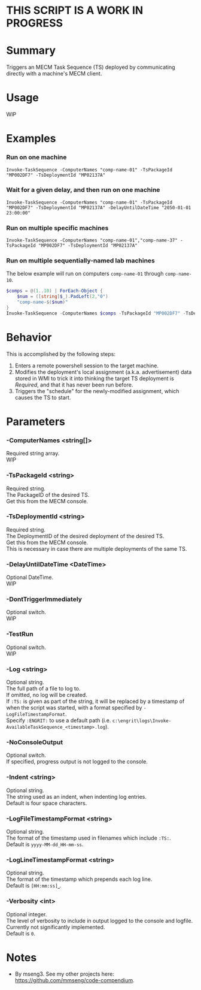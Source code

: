 # THIS SCRIPT IS A WORK IN PROGRESS

# Summary
Triggers an MECM Task Sequence (TS) deployed by communicating directly with a machine's MECM client.

# Usage
WIP

# Examples

### Run on one machine
`Invoke-TaskSequence -ComputerNames "comp-name-01" -TsPackageId "MP002DF7" -TsDeploymentId "MP02137A"`

### Wait for a given delay, and then run on one machine
`Invoke-TaskSequence -ComputerNames "comp-name-01" -TsPackageId "MP002DF7" -TsDeploymentId "MP02137A" -DelayUntilDateTime "2050-01-01 23:00:00"`

### Run on multiple specific machines
`Invoke-TaskSequence -ComputerNames "comp-name-01","comp-name-37" -TsPackageId "MP002DF7" -TsDeploymentId "MP02137A"`

### Run on multiple sequentially-named lab machines
The below example will run on computers `comp-name-01` through `comp-name-10`.  
```powershell
$comps = @(1..10) | ForEach-Object {
	$num = ([string]$_).PadLeft(2,"0")
	"comp-name-$($num)"
}
Invoke-TaskSequence -ComputerNames $comps -TsPackageId "MP002DF7" -TsDeploymentId "MP02137A"
```

# Behavior
This is accomplished by the following steps:
1. Enters a remote powershell session to the target machine.
2. Modifies the deployment's local assignment (a.k.a. advertisement) data stored in WMI to trick it into thinking the target TS deployment is _Required_, and that it has never been run before.
3. Triggers the "schedule" for the newly-modified assignment, which causes the TS to start.

# Parameters

### -ComputerNames \<string[]\>
Required string array.  
WIP  

### -TsPackageId \<string\>
Required string.  
The PackageID of the desired TS.  
Get this from the MECM console.  

### -TsDeploymentId \<string\>
Required string.  
The DeploymentID of the desired deployment of the desired TS.  
Get this from the MECM console.  
This is necessary in case there are multiple deployments of the same TS.  

### -DelayUntilDateTime \<DateTime\>
Optional DateTime.  
WIP  

### -DontTriggerImmediately
Optional switch.  
WIP  

### -TestRun
Optional switch.  
WIP  

### -Log \<string\>
Optional string.  
The full path of a file to log to.  
If omitted, no log will be created.  
If `:TS:` is given as part of the string, it will be replaced by a timestamp of when the script was started, with a format specified by `-LogFileTimestampFormat`.  
Specify `:ENGRIT:` to use a default path (i.e. `c:\engrit\logs\Invoke-AvailableTaskSequence_<timestamp>.log`).  

### -NoConsoleOutput
Optional switch.  
If specified, progress output is not logged to the console.  

### -Indent \<string\>
Optional string.  
The string used as an indent, when indenting log entries.  
Default is four space characters.  

### -LogFileTimestampFormat \<string\>
Optional string.  
The format of the timestamp used in filenames which include `:TS:`.  
Default is `yyyy-MM-dd_HH-mm-ss`.  

### -LogLineTimestampFormat \<string\>
Optional string.  
The format of the timestamp which prepends each log line.  
Default is `[HH:mm:ss]⎵`.  

### -Verbosity \<int\>
Optional integer.  
The level of verbosity to include in output logged to the console and logfile.  
Currently not significantly implemented.  
Default is `0`.  

# Notes
- By mseng3. See my other projects here: https://github.com/mmseng/code-compendium.